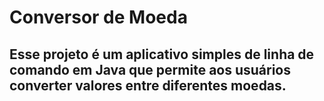 # Conversor de Moeda

## Esse projeto é um aplicativo simples de linha de comando em Java que permite aos usuários converter valores entre diferentes moedas.
